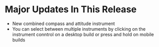 # Major Updates In This Release

* New combined compass and attitude instrument
* You can select between multiple instruments by clicking on the instrument conntrol on a desktop build or press and hold on mobile builds

